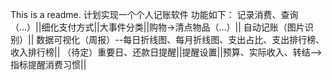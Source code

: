 This is a readme.
计划实现一个个人记账软件
功能如下：
记录消费、查询（…）||细化支付方式||大事件分类||购物->清点物品（…）||
自动记账（图片识别）||
数据可视化（周报）--每日折线图、每月折线图、支出占比、支出排行榜、收入排行榜||
（待定）重要日、还款日提醒||提醒设置||预算、实际收入、转结—>指标提醒消费习惯||
